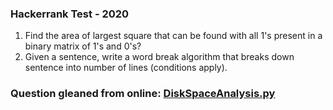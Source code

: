 ### Hackerrank Test - 2020  
  
1. Find the area of largest square that can be found with all 1's present in a binary matrix of 1's and 0's?  
2. Given a sentence, write a word break algorithm that breaks down sentence into number of lines (conditions apply).

### Question gleaned from online: [DiskSpaceAnalysis.py](https://github.com/absognety/Interview-Process-Coding-Questions/blob/master/Twilio/DiskSpaceAnalysis.py)
